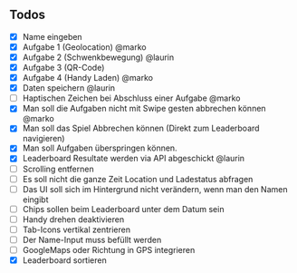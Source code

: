 ## Todos
- [x] Name eingeben
- [x] Aufgabe 1 (Geolocation) @marko
- [x] Aufgabe 2 (Schwenkbewegung) @laurin
- [x] Aufgabe 3 (QR-Code)
- [x] Aufgabe 4 (Handy Laden) @marko
- [x] Daten speichern @laurin
- [ ] Haptischen Zeichen bei Abschluss einer Aufgabe @marko
- [x] Man soll die Aufgaben nicht mit Swipe gesten abbrechen können @marko
- [x] Man soll das Spiel Abbrechen können (Direkt zum Leaderboard navigieren) 
- [x] Man soll Aufgaben überspringen können.
- [x] Leaderboard Resultate werden via API abgeschickt @laurin
- [ ] Scrolling entfernen 
- [ ] Es soll nicht die ganze Zeit Location und Ladestatus abfragen
- [ ] Das UI soll sich im Hintergrund nicht verändern, wenn man den Namen eingibt
- [ ] Chips sollen beim Leaderboard unter dem Datum sein
- [ ] Handy drehen deaktivieren
- [ ] Tab-Icons vertikal zentrieren
- [ ] Der Name-Input muss befüllt werden
- [ ] GoogleMaps oder Richtung in GPS integrieren
- [x] Leaderboard sortieren
